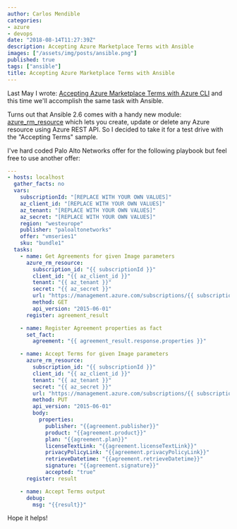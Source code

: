 ```yaml
---
author: Carlos Mendible
categories:
- azure
- devops
date: "2018-08-14T11:27:39Z"
description: Accepting Azure Marketplace Terms with Ansible
images: ["/assets/img/posts/ansible.png"]
published: true
tags: ["ansible"]
title: Accepting Azure Marketplace Terms with Ansible
---
```


Last May I wrote: [Accepting Azure Marketplace Terms with Azure CLI](https://carlos.mendible.com/2018/05/21/accepting-azure-marketplace-terms-with-azure-cli) and this time we'll accomplish the same task with Ansible.

Turns out that Ansible 2.6 comes with a handy new module: [azure_rm_resource](https://docs.ansible.com/ansible/latest/modules/azure_rm_resource_module.html?highlight=azure_rm_resource) which lets you create, update or delete any Azure resource using Azure REST API. So I decided to take it for a test drive with the "Accepting Terms" sample.

I've hard coded Palo Alto Networks offer for the following playbook but feel free to use another offer:

``` yaml
---
- hosts: localhost
  gather_facts: no
  vars:
    subscriptionId: "[REPLACE WITH YOUR OWN VALUES]"
    az_client_id: "[REPLACE WITH YOUR OWN VALUES]"
    az_tenant: "[REPLACE WITH YOUR OWN VALUES]"
    az_secret: "[REPLACE WITH YOUR OWN VALUES]"
    region: "westeurope"
    publisher: "paloaltonetworks"
    offer: "vmseries1"
    sku: "bundle1"
  tasks:
    - name: Get Agreements for given Image parameters
      azure_rm_resource:
        subscription_id: "{{ subscriptionId }}"
        client_id: "{{ az_client_id }}"
        tenant: "{{ az_tenant }}"
        secret: "{{ az_secret }}"
        url: "https://management.azure.com/subscriptions/{{ subscriptionId }}/providers/Microsoft.MarketplaceOrdering/offerTypes/virtualmachine/publishers/{{ publisher }}/offers/{{ offer }}/plans/{{ sku }}/agreements/current?api-version=2015-06-01"
        method: GET
        api_version: "2015-06-01"
      register: agreement_result

    - name: Register Agreement properties as fact
      set_fact:
        agreement: "{{ agreement_result.response.properties }}"

    - name: Accept Terms for given Image parameters
      azure_rm_resource:
        subscription_id: "{{ subscriptionId }}"
        client_id: "{{ az_client_id }}"
        tenant: "{{ az_tenant }}"
        secret: "{{ az_secret }}"
        url: "https://management.azure.com/subscriptions/{{ subscriptionId }}/providers/Microsoft.MarketplaceOrdering/offerTypes/virtualmachine/publishers/{{ publisher }}/offers/{{ offer }}/plans/{{ sku }}/agreements/current?api-version=2015-06-01"
        method: PUT
        api_version: "2015-06-01"
        body:
          properties:
            publisher: "{{agreement.publisher}}"
            product: "{{agreement.product}}"
            plan: "{{agreement.plan}}"
            licenseTextLink: "{{agreement.licenseTextLink}}"
            privacyPolicyLink: "{{agreement.privacyPolicyLink}}"
            retrieveDatetime: "{{agreement.retrieveDatetime}}"
            signature: "{{agreement.signature}}"
            accepted: "true"
      register: result

    - name: Accept Terms output
      debug:
        msg: "{{result}}"
```

Hope it helps!
